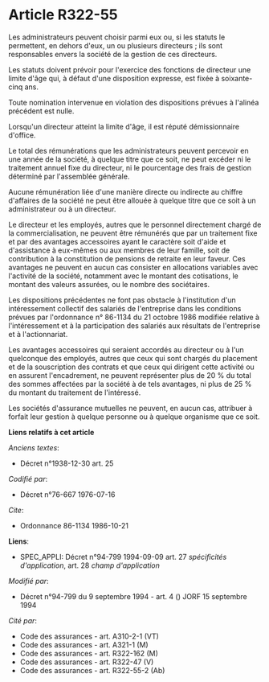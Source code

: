# Article R322-55

Les administrateurs peuvent choisir parmi eux ou, si les statuts le permettent, en dehors d'eux, un ou plusieurs directeurs ;
ils sont responsables envers la société de la gestion de ces directeurs.

Les statuts doivent prévoir pour l'exercice des fonctions de directeur une limite d'âge qui, à défaut d'une disposition
expresse, est fixée à soixante-cinq ans.

Toute nomination intervenue en violation des dispositions prévues à l'alinéa précédent est nulle.

Lorsqu'un directeur atteint la limite d'âge, il est réputé démissionnaire d'office.

Le total des rémunérations que les administrateurs peuvent percevoir en une année de la société, à quelque titre que ce soit,
ne peut excéder ni le traitement annuel fixe du directeur, ni le pourcentage des frais de gestion déterminé par l'assemblée
générale.

Aucune rémunération liée d'une manière directe ou indirecte au chiffre d'affaires de la société ne peut être allouée à
quelque titre que ce soit à un administrateur ou à un directeur.

Le directeur et les employés, autres que le personnel directement chargé de la commercialisation, ne peuvent être rémunérés
que par un traitement fixe et par des avantages accessoires ayant le caractère soit d'aide et d'assistance à eux-mêmes ou aux
membres de leur famille, soit de contribution à la constitution de pensions de retraite en leur faveur. Ces avantages ne
peuvent en aucun cas consister en allocations variables avec l'activité de la société, notamment avec le montant des
cotisations, le montant des valeurs assurées, ou le nombre des sociétaires.

Les dispositions précédentes ne font pas obstacle à l'institution d'un intéressement collectif des salariés de l'entreprise
dans les conditions prévues par l'ordonnance n° 86-1134 du 21 octobre 1986 modifiée relative à l'intéressement et à la
participation des salariés aux résultats de l'entreprise et à l'actionnariat.

Les avantages accessoires qui seraient accordés au directeur ou à l'un quelconque des employés, autres que ceux qui sont
chargés du placement et de la souscription des contrats et que ceux qui dirigent cette activité ou en assurent l'encadrement,
ne peuvent représenter plus de 20 % du total des sommes affectées par la société à de tels avantages, ni plus de 25 % du
montant du traitement de l'intéressé.

Les sociétés d'assurance mutuelles ne peuvent, en aucun cas, attribuer à forfait leur gestion à quelque personne ou à quelque
organisme que ce soit.

**Liens relatifs à cet article**

_Anciens textes_:

  - Décret n°1938-12-30 art. 25

_Codifié par_:

  - Décret n°76-667 1976-07-16

_Cite_:

  - Ordonnance 86-1134 1986-10-21

**Liens**:

  - SPEC_APPLI: Décret n°94-799 1994-09-09 art. 27 *spécificités d'application*, art. 28 *champ d'application*

_Modifié par_:

  - Décret n°94-799 du 9 septembre 1994 - art. 4 () JORF 15 septembre 1994

_Cité par_:

  - Code des assurances - art. A310-2-1 (VT)
  - Code des assurances - art. A321-1 (M)
  - Code des assurances - art. R322-162 (M)
  - Code des assurances - art. R322-47 (V)
  - Code des assurances - art. R322-55-2 (Ab)

